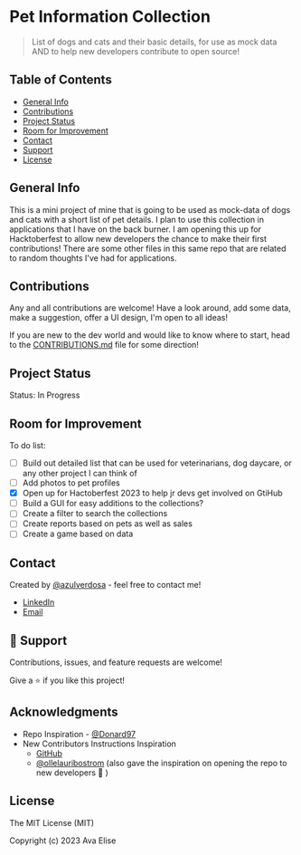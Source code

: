 # Pet Information Collection

> List of dogs and cats and their basic details, for use as mock data AND to help new developers contribute to open source!

## Table of Contents

- [General Info](#general-information)
- [Contributions](#contributions)
- [Project Status](#project-status)
- [Room for Improvement](#room-for-improvement)
- [Contact](#contact)
- [Support](#🤝-support)
- [License](#license)

## General Info

This is a mini project of mine that is going to be used as mock-data of dogs and cats with a short list of pet details. I plan to use this collection in applications that I have on the back burner. I am opening this up for Hacktoberfest to allow new developers the chance to make their first contributions! There are some other files in this same repo that are related to random thoughts I've had for applications.

## Contributions

Any and all contributions are welcome! Have a look around, add some data, make a suggestion, offer a UI design, I'm open to all ideas!

If you are new to the dev world and would like to know where to start, head to the [CONTRIBUTIONS.md](https://github.com/azulverdosa/pet_database/blob/main/CONTRIBUTING.md) file for some direction!

## Project Status

Status: In Progress

## Room for Improvement

To do list:

- [ ] Build out detailed list that can be used for veterinarians, dog daycare, or any other project I can think of
- [ ] Add photos to pet profiles
- [x] Open up for Hactoberfest 2023 to help jr devs get involved on GtiHub
- [ ] Build a GUI for easy additions to the collections?
- [ ] Create a filter to search the collections
- [ ] Create reports based on pets as well as sales
- [ ] Create a game based on data

## Contact

Created by [@azulverdosa](https://github.com/azulverdosa) - feel free to contact me!

- [LinkedIn](https://www.linkedin.com/in/avatorre/ 'linked')
- [Email](mailto:ellemocambo@gmail.com)

## 🤝 Support

Contributions, issues, and feature requests are welcome!

Give a ⭐️ if you like this project!

## Acknowledgments

- Repo Inspiration - [@Donard97](https://github.com/Donard97/vet-clinic-database)
- New Contributors Instructions Inspiration
  - [GitHub](https://github.com/firstcontributions/first-contributions)
  - [@ollelauribostrom](https://github.com/ollelauribostrom/rebus) (also gave the inspiration on opening the repo to new developers 🙏 )

## License

The MIT License (MIT)

Copyright (c) 2023 Ava Elise
